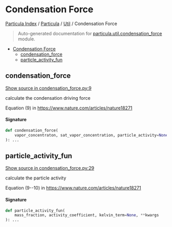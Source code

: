 # Condensation Force

[Particula Index](../../README.md#particula-index) / [Particula](../index.md#particula) / [Util](./index.md#util) / Condensation Force

> Auto-generated documentation for [particula.util.condensation_force](../../../particula/util/condensation_force.py) module.

- [Condensation Force](#condensation-force)
  - [condensation_force](#condensation_force)
  - [particle_activity_fun](#particle_activity_fun)

## condensation_force

[Show source in condensation_force.py:9](../../../particula/util/condensation_force.py#L9)

calculate the condensation driving force

Equation (9) in https://www.nature.com/articles/nature18271

#### Signature

```python
def condensation_force(
    vapor_concentraton, sat_vapor_concentration, particle_activity=None, **kwargs
): ...
```



## particle_activity_fun

[Show source in condensation_force.py:29](../../../particula/util/condensation_force.py#L29)

calculate the particle activity

Equation (9--10) in https://www.nature.com/articles/nature18271

#### Signature

```python
def particle_activity_fun(
    mass_fraction, activity_coefficient, kelvin_term=None, **kwargs
): ...
```